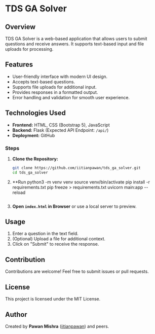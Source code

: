# TDS GA Solver

## Overview
TDS GA Solver is a web-based application that allows users to submit questions and receive answers. It supports text-based input and file uploads for processing.

## Features
- User-friendly interface with modern UI design.
- Accepts text-based questions.
- Supports file uploads for additional input.
- Provides responses in a formatted output.
- Error handling and validation for smooth user experience.

## Technologies Used
- **Frontend:** HTML, CSS (Bootstrap 5), JavaScript
- **Backend:** Flask (Expected API Endpoint: `/api/`)
- **Deployment:** GitHub


### Steps
1. **Clone the Repository:**
   ```sh
   git clone https://github.com/iitianpawan/tds_ga_solver.git
   cd tds_ga_solver
   ```
2. **Run
python3 -m venv venv
source venv/bin/activate
pip install -r requirements.txt
pip freeze > requirements.txt
uvicorn main:app --reload

   ```
3. **Open `index.html` in Browser** or use a local server to preview.

## Usage
1. Enter a question in the text field.
2. (Optional) Upload a file for additional context.
3. Click on "Submit" to receive the response.

## Contribution
Contributions are welcome! Feel free to submit issues or pull requests.

## License
This project is licensed under the MIT License.

## Author
Created by **Pawan Mishra** ([iitianpawan](https://github.com/iitianpawan)) and peers.


